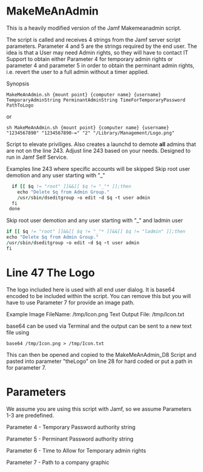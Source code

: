 # MakeMeAnAdmin

This is a heavily modified version of the Jamf Makemeanadmin script. 

The script is called and receives 4 strings from the Jamf server script parameters. Parameter 4 and 5 are the strings required by the end user. The idea is that a User may need Admin rights, so they will have to contact IT Support to obtain either Parameter 4 for temporary admin rights or parameter 4 and parameter 5 in order to obtain the perminant admin rights, i.e. revert the user to a full admin without a timer applied.

Synopsis

`MakeMeAnAdmin.sh {mount point} {computer name} {username} TemporaryAdminString PerminantAdminString TimeForTemporaryPassword PathToLogo`

or

`sh MakeMeAnAdmin.sh {mount point} {computer name} {username} "1234567890" "1234567890-=" "2" "/Library/Management/Logo.png"`

Script to elevate priviliges. Also creates a launchd to demote **all** admins that are not on the line 243. Adjust line 243 based on your needs. Designed to run in Jamf Self Service.

Examples line 243 where specific accounts will be skipped
Skip root user demotion and any user starting with "_"
```for q in ${GRPMembers[@]};do
  if [[ $q != "root" ]]&&[[ $q != "_"* ]];then
    echo "Delete $q from Admin Group."
    /usr/sbin/dseditgroup -o edit -d $q -t user admin
  fi
 done
```

Skip root user demotion and any user starting with "_" and ladmin user
```for q in ${GRPMembers[@]};do
if [[ $q != "root" ]]&&[[ $q != "_"* ]]&&[[ $q != "ladmin" ]];then
echo "Delete $q from Admin Group."
/usr/sbin/dseditgroup -o edit -d $q -t user admin
fi
```

# Line 47 The Logo
The logo included here is used with all end user dialog. It is base64 encoded to be included within the script. You can remove this but you will have to use Parameter 7 for provide an image path.

Example
Image FileName: /tmp/Icon.png
Text Output File: /tmp/Icon.txt

base64 can be used via Terminal and the output can be sent to a new text file using

`base64 /tmp/Icon.png > /tmp/Icon.txt`

This can then be opened and copied to the MakeMeAnAdmin_D8 Script and pasted into parameter "theLogo" on line 28 for hard coded or put a path in for parameter 7.

# Parameters

We assume you are using this script with Jamf, so we assume Parameters 1-3 are predefined.

Parameter 4 - Temporary Password authority string

Parameter 5 - Perminant Password authority string

Parameter 6 - Time to Allow for Temporary admin rights

Parameter 7 - Path to a company graphic


